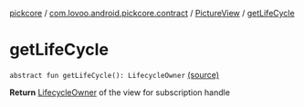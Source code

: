 [pickcore](../../index.md) / [com.lovoo.android.pickcore.contract](../index.md) / [PictureView](index.md) / [getLifeCycle](./get-life-cycle.md)

# getLifeCycle

`abstract fun getLifeCycle(): LifecycleOwner` [(source)](https://github.com/lovoo/android-pickpic/blob/master/pickcore/pickcore/src/main/kotlin/com/lovoo/android/pickcore/contract/PictureView.kt#L31)

**Return**
[LifecycleOwner](#) of the view for subscription handle

